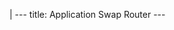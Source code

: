 |
                        ---
                        title: Application Swap Router
                        ---